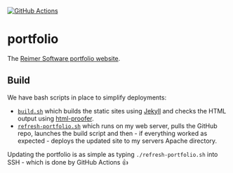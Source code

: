 [![GitHub Actions](https://img.shields.io/github/workflow/status/reimersoftware/portfolio/CI?style=flat-square)](https://github.com/reimersoftware/portfolio/actions)

# portfolio

The [Reimer Software portfolio website](https://reimer.software).

## Build

We have bash scripts in place to simplify deployments:
- [`build.sh`](build.sh) which builds the static sites
  using [Jekyll](https://jekyllrb.com/) and checks the HTML output
  using [html-proofer](https://github.com/gjtorikian/html-proofer).
- [`refresh-portfolio.sh`](https://gist.github.com/heinrichreimer/0bee5be4af58d316e5fda61b82fd3d29)
  which runs on my web server, pulls the GitHub repo, launches
  the build script and then - if everything worked as expected -
  deploys the updated site to my servers Apache directory.

Updating the portfolio is as simple as typing `./refresh-portfolio.sh` into SSH - which is done by GitHub Actions :+1:
